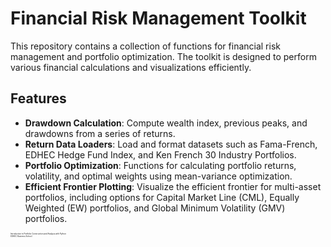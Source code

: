 # Financial Risk Management Toolkit

This repository contains a collection of functions for financial risk management and portfolio optimization. The toolkit is designed to perform various financial calculations and visualizations efficiently.

## Features

- **Drawdown Calculation**: Compute wealth index, previous peaks, and drawdowns from a series of returns.
- **Return Data Loaders**: Load and format datasets such as Fama-French, EDHEC Hedge Fund Index, and Ken French 30 Industry Portfolios.
- **Portfolio Optimization**: Functions for calculating portfolio returns, volatility, and optimal weights using mean-variance optimization.
- **Efficient Frontier Plotting**: Visualize the efficient frontier for multi-asset portfolios, including options for Capital Market Line (CML), Equally Weighted (EW) portfolios, and Global Minimum Volatility (GMV) portfolios.

<footer style="font-size: 3px;">
  Introduction to Portfolio Construction and Analysis with Python<br>
  EDHEC Business School
</footer>
